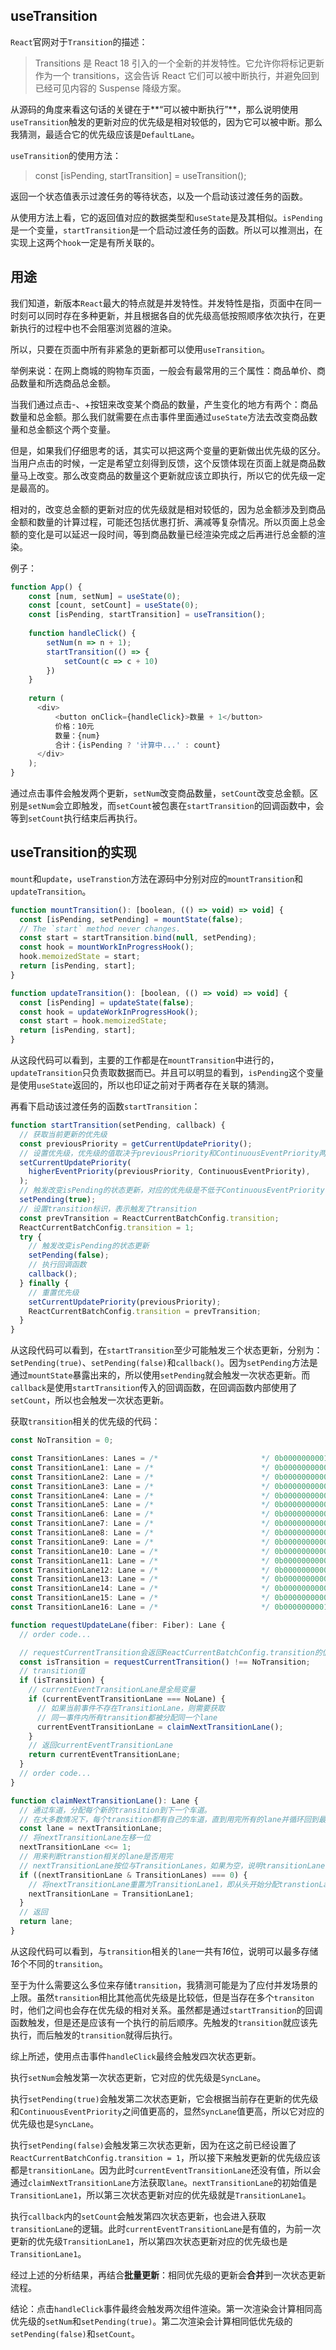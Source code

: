 ## useTransition

`React`官网对于`Transition`的描述：
> Transitions 是 React 18 引入的一个全新的并发特性。它允许你将标记更新作为一个 transitions，这会告诉 React 它们可以被中断执行，并避免回到已经可见内容的 Suspense 降级方案。

从源码的角度来看这句话的关键在于**“可以被中断执行”**，那么说明使用`useTransition`触发的更新对应的优先级是相对较低的，因为它可以被中断。那么我猜测，最适合它的优先级应该是`DefaultLane`。  

`useTransition`的使用方法：
> const [isPending, startTransition] = useTransition();

返回一个状态值表示过渡任务的等待状态，以及一个启动该过渡任务的函数。  

从使用方法上看，它的返回值对应的数据类型和`useState`是及其相似。`isPending`是一个变量，`startTransition`是一个启动过渡任务的函数。所以可以推测出，在实现上这两个`hook`一定是有所关联的。  

## 用途

我们知道，新版本`React`最大的特点就是并发特性。并发特性是指，页面中在同一时刻可以同时存在多种更新，并且根据各自的优先级高低按照顺序依次执行，在更新执行的过程中也不会阻塞浏览器的渲染。  

所以，只要在页面中所有非紧急的更新都可以使用`useTransition`。  

举例来说：在网上商城的购物车页面，一般会有最常用的三个属性：商品单价、商品数量和所选商品总金额。  

当我们通过点击-、+按钮来改变某个商品的数量，产生变化的地方有两个：商品数量和总金额。那么我们就需要在点击事件里面通过`useState`方法去改变商品数量和总金额这个两个变量。  

但是，如果我们仔细思考的话，其实可以把这两个变量的更新做出优先级的区分。当用户点击的时候，一定是希望立刻得到反馈，这个反馈体现在页面上就是商品数量马上改变。那么改变商品的数量这个更新就应该立即执行，所以它的优先级一定是最高的。  

相对的，改变总金额的更新对应的优先级就是相对较低的，因为总金额涉及到商品金额和数量的计算过程，可能还包括优惠打折、满减等复杂情况。所以页面上总金额的变化是可以延迟一段时间，等到商品数量已经渲染完成之后再进行总金额的渲染。  

例子：
```js
function App() {
    const [num, setNum] = useState(0);
    const [count, setCount] = useState(0);
    const [isPending, startTransition] = useTransition();
    
    function handleClick() {
        setNum(n => n + 1);
        startTransition(() => {
            setCount(c => c + 10)
        })
    }
  
    return (
      <div>
          <button onClick={handleClick}>数量 + 1</button>
          价格：10元
          数量：{num}
          合计：{isPending ? '计算中...' : count}
      </div>
    );
}
```
通过点击事件会触发两个更新，`setNum`改变商品数量，`setCount`改变总金额。区别是`setNum`会立即触发，而`setCount`被包裹在`startTransition`的回调函数中，会等到`setCount`执行结束后再执行。
## useTransition的实现

`mount`和`update`，`useTranstion`方法在源码中分别对应的`mountTransition`和`updateTransition`。
```js
function mountTransition(): [boolean, (() => void) => void] {
  const [isPending, setPending] = mountState(false);
  // The `start` method never changes.
  const start = startTransition.bind(null, setPending);
  const hook = mountWorkInProgressHook();
  hook.memoizedState = start;
  return [isPending, start];
}

function updateTransition(): [boolean, (() => void) => void] {
  const [isPending] = updateState(false);
  const hook = updateWorkInProgressHook();
  const start = hook.memoizedState;
  return [isPending, start];
}
```
从这段代码可以看到，主要的工作都是在`mountTransition`中进行的，`updateTransition`只负责取数据而已。并且可以明显的看到，`isPending`这个变量是使用`useState`返回的，所以也印证之前对于两者存在关联的猜测。  

再看下启动该过渡任务的函数`startTransition`：
```js
function startTransition(setPending, callback) {
  // 获取当前更新的优先级
  const previousPriority = getCurrentUpdatePriority();
  // 设置优先级，优先级的值取决于previousPriority和ContinuousEventPriority两者之间优先级更高的
  setCurrentUpdatePriority(
    higherEventPriority(previousPriority, ContinuousEventPriority),
  );
  // 触发改变isPending的状态更新，对应的优先级是不低于ContinuousEventPriority
  setPending(true);
  // 设置transition标识，表示触发了transition
  const prevTransition = ReactCurrentBatchConfig.transition;
  ReactCurrentBatchConfig.transition = 1;
  try {
    // 触发改变isPending的状态更新
    setPending(false);
    // 执行回调函数
    callback();
  } finally {
    // 重置优先级
    setCurrentUpdatePriority(previousPriority);
    ReactCurrentBatchConfig.transition = prevTransition;
  }
}
```
从这段代码可以看到，在`startTransition`至少可能触发三个状态更新，分别为：s`etPending(true)`、`setPending(false)`和`callback()`。因为`setPending`方法是通过`mountState`暴露出来的，所以使用`setPending`就会触发一次状态更新。而`callback`是使用`startTransition`传入的回调函数，在回调函数内部使用了`setCount`，所以也会触发一次状态更新。  

获取`transition`相关的优先级的代码：
```js
const NoTransition = 0;

const TransitionLanes: Lanes = /*                       */ 0b0000000001111111111111111000000;
const TransitionLane1: Lane = /*                        */ 0b0000000000000000000000001000000;
const TransitionLane2: Lane = /*                        */ 0b0000000000000000000000010000000;
const TransitionLane3: Lane = /*                        */ 0b0000000000000000000000100000000;
const TransitionLane4: Lane = /*                        */ 0b0000000000000000000001000000000;
const TransitionLane5: Lane = /*                        */ 0b0000000000000000000010000000000;
const TransitionLane6: Lane = /*                        */ 0b0000000000000000000100000000000;
const TransitionLane7: Lane = /*                        */ 0b0000000000000000001000000000000;
const TransitionLane8: Lane = /*                        */ 0b0000000000000000010000000000000;
const TransitionLane9: Lane = /*                        */ 0b0000000000000000100000000000000;
const TransitionLane10: Lane = /*                       */ 0b0000000000000001000000000000000;
const TransitionLane11: Lane = /*                       */ 0b0000000000000010000000000000000;
const TransitionLane12: Lane = /*                       */ 0b0000000000000100000000000000000;
const TransitionLane13: Lane = /*                       */ 0b0000000000001000000000000000000;
const TransitionLane14: Lane = /*                       */ 0b0000000000010000000000000000000;
const TransitionLane15: Lane = /*                       */ 0b0000000000100000000000000000000;
const TransitionLane16: Lane = /*                       */ 0b0000000001000000000000000000000;

function requestUpdateLane(fiber: Fiber): Lane {
  // order code...

  // requestCurrentTransition会返回ReactCurrentBatchConfig.transition的值
  const isTransition = requestCurrentTransition() !== NoTransition;
  // transition值
  if (isTransition) {
    // currentEventTransitionLane是全局变量
    if (currentEventTransitionLane === NoLane) {
      // 如果当前事件不存在TransitionLane，则需要获取
      // 同一事件内所有transition都被分配同一个lane
      currentEventTransitionLane = claimNextTransitionLane();
    }
    // 返回currentEventTransitionLane
    return currentEventTransitionLane;
  }
  // order code...
}

function claimNextTransitionLane(): Lane {
  // 通过车道，分配每个新的transition到下一个车道。
  // 在大多数情况下，每个transition都有自己的车道，直到用完所有的lane并循环回到最开始的lane。
  const lane = nextTransitionLane;
  // 将nextTransitionLane左移一位
  nextTransitionLane <<= 1;
  // 用来判断transtion相关的lane是否用完
  // nextTransitionLane按位与TransitionLanes，如果为空，说明transitionLane都用完了
  if ((nextTransitionLane & TransitionLanes) === 0) {
    // 将nextTransitionLane重置为TransitionLane1，即从头开始分配transtionLane
    nextTransitionLane = TransitionLane1;
  }
  // 返回
  return lane;
}
```
从这段代码可以看到，与`transition`相关的`lane`一共有*16*位，说明可以最多存储*16*个不同的`transition`。  

至于为什么需要这么多位来存储`transition`，我猜测可能是为了应付并发场景的上限。虽然`transition`相比其他高优先级是比较低，但是当存在多个`transiton`时，他们之间也会存在优先级的相对关系。虽然都是通过`startTransition`的回调函数触发，但是还是应该有一个执行的前后顺序。先触发的`transition`就应该先执行，而后触发的`transition`就得后执行。  

综上所述，使用点击事件`handleClick`最终会触发四次状态更新。  

执行`setNum`会触发第一次状态更新，它对应的优先级是`SyncLane`。  

执行`setPending(true)`会触发第二次状态更新，它会根据当前存在更新的优先级和`ContinuousEventPriority`之间值更高的，显然`SyncLane`值更高，所以它对应的优先级也是`SyncLane`。 

执行`setPending(false)`会触发第三次状态更新，因为在这之前已经设置了`ReactCurrentBatchConfig.transition = 1`，所以接下来触发更新的优先级应该都是`transitionLane`。因为此时`currentEventTransitionLane`还没有值，所以会通过`claimNextTransitionLane`方法获取`lane`。`nextTransitionLane`的初始值是`TransitionLane1`，所以第三次状态更新对应的优先级就是`TransitionLane1`。  

执行`callback`内的`setCount`会触发第四次状态更新，也会进入获取`transitionLane`的逻辑。此时`currentEventTransitionLane`是有值的，为前一次更新的优先级`TransitionLane1`，所以第四次状态更新对应的优先级也是`TransitionLane1`。  

经过上述的分析结果，再结合**批量更新**：相同优先级的更新会**合并**到一次状态更新流程。  

结论：点击`handleClick`事件最终会触发两次组件渲染。第一次渲染会计算相同高优先级的`setNum`和`setPending(true)`。第二次渲染会计算相同低优先级的`setPending(false)`和`setCount`。
